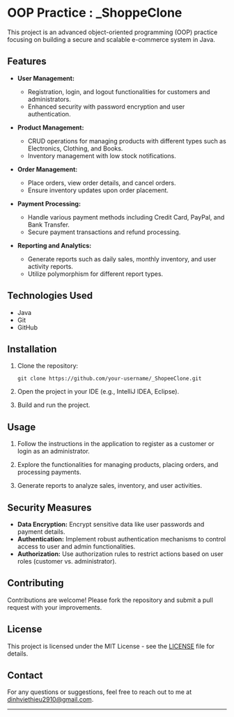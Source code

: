 
# OOP Practice : _ShoppeClone

This project is an advanced object-oriented programming (OOP) practice focusing on building a secure and scalable e-commerce system in Java.

## Features

- **User Management:**
  - Registration, login, and logout functionalities for customers and administrators.
  - Enhanced security with password encryption and user authentication.

- **Product Management:**
  - CRUD operations for managing products with different types such as Electronics, Clothing, and Books.
  - Inventory management with low stock notifications.

- **Order Management:**
  - Place orders, view order details, and cancel orders.
  - Ensure inventory updates upon order placement.

- **Payment Processing:**
  - Handle various payment methods including Credit Card, PayPal, and Bank Transfer.
  - Secure payment transactions and refund processing.

- **Reporting and Analytics:**
  - Generate reports such as daily sales, monthly inventory, and user activity reports.
  - Utilize polymorphism for different report types.

## Technologies Used

- Java
- Git
- GitHub

## Installation

1. Clone the repository:
   ```
   git clone https://github.com/your-username/_ShopeeClone.git
   ```

2. Open the project in your IDE (e.g., IntelliJ IDEA, Eclipse).

3. Build and run the project.

## Usage

1. Follow the instructions in the application to register as a customer or login as an administrator.

2. Explore the functionalities for managing products, placing orders, and processing payments.

3. Generate reports to analyze sales, inventory, and user activities.

## Security Measures

- **Data Encryption:** Encrypt sensitive data like user passwords and payment details.
- **Authentication:** Implement robust authentication mechanisms to control access to user and admin functionalities.
- **Authorization:** Use authorization rules to restrict actions based on user roles (customer vs. administrator).

## Contributing

Contributions are welcome! Please fork the repository and submit a pull request with your improvements.

## License

This project is licensed under the MIT License - see the [LICENSE](LICENSE) file for details.

## Contact

For any questions or suggestions, feel free to reach out to me at dinhviethieu2910@gmail.com.

---
